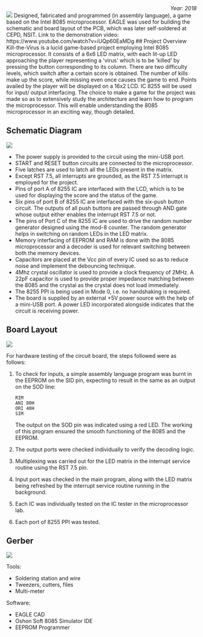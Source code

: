 <div align="right"><i>Year: 2018</i></div>
<img src="https://user-images.githubusercontent.com/32619706/149883709-d17ce99c-5617-4dc2-a492-fd3b590a5fdc.png">
Designed, fabricated and programmed (in assembly language), a game based on the Intel 8085 microprocessor. EAGLE was used for building the schematic and board layout of the PCB, which was later self-soldered at CEPD, NSIT. Link to the demonstration video: https://www.youtube.com/watch?v=iUQp60EaMDg
## Project Overview
Kill-the-Virus is a lucid game-based project employing Intel 8085 microprocessor. It consists of a 6x6 LED matrix, with each lit-up LED approaching the player representing a 'virus' which is to be 'killed' by pressing the button corresponding to its column. There are two difficulty levels, which switch after a certain score is obtained. The number of kills make up the score, while missing even once causes the game to end. Points availed by the player will be displayed on a 16x2 LCD. IC 8255 will be used for input/ output interfacing. The choice to make a game for the project was made so as to extensively study the architecture and learn how to program the microprocessor. This will enable understanding the 8085 microprocessor in an exciting way, though detailed.

## Schematic Diagram

<img src="https://user-images.githubusercontent.com/32619706/149880580-b8c24fd7-1753-4189-b1a7-b57ae3998e97.png">

* The power supply is provided to the circuit using the mini-USB port.
* START and RESET button circuits are connected to the microprocessor.
* Five latches are used to latch all the LEDs present in the matrix.
* Except RST 7.5, all interrupts are grounded, as the RST 7.5 interrupt is employed for the project.
* Pins of port A of 8255 IC are interfaced with the LCD, which is to be used for displaying the score and the status of the game.
* Six pins of port B of 8255 IC are interfaced with the six-push button circuit. The outputs of all push buttons are passed through AND gate whose output either enables the interrupt RST 7.5 or not.
* The pins of Port C of the 8255 IC are used to drive the random number generator designed using the mod-8 counter. The random generator helps in switching on random LEDs in the LED matrix.
* Memory interfacing of EEPROM and RAM is done with the 8085 microprocessor and a decoder is used for relevant switching between both the memory devices.
* Capacitors are placed at the Vcc pin of every IC used so as to reduce noise and implement the debouncing technique.
* 4Mhz crystal oscillator is used to provide a clock frequency of 2MHz. A 22pF capacitor is used to provide proper impedance matching between the 8085 and the crystal as the crystal does not load immediately.
* The 8255 PPI is being used in Mode 0, i.e. no handshaking is required.
* The board is supplied by an external +5V power source with the help of a mini-USB port. A power LED incorporated alongside indicates that the circuit is receiving power.

## Board Layout

<img src="https://user-images.githubusercontent.com/32619706/149880735-116e7f3a-a007-4481-962a-9b6a5f211f31.png">

For hardware testing of the circuit board, the steps followed were as follows:

1. To check for inputs, a simple assembly language program was burnt in the EEPROM on the SID pin, expecting to result in the same as an output on the SOD line:


    `RIM` \
	`ANI 80H` \
    `ORI 40H` \
    `SIM`

	The output on the SOD pin was indicated using a red LED. The working of this program ensured the smooth functioning of the 8085 and the EEPROM.

2. The output ports were checked individually to verify the decoding logic.
3. Multiplexing was carried out for the LED matrix in the interrupt service routine using the RST 7.5 pin.
4. Input port was checked in the main program, along with the LED matrix being refreshed by the interrupt service routine running in the background.
5. Each IC was individually tested on the IC tester in the microprocessor lab.
6. Each port of 8255 PPI was tested.


## Gerber

<img src="https://user-images.githubusercontent.com/32619706/149880834-3e6f9052-f5f6-4145-bf30-d3f576dda6ab.png">

Tools:
* Soldering station and wire
* Tweezers, cutters, files
* Multi-meter

Software:
* EAGLE CAD
* Oshon Soft 8085 Simulator IDE
* EEPROM Programmer  
